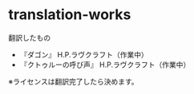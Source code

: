 # translation-works
翻訳したもの

- 『ダゴン』 H.P.ラヴクラフト（作業中）
- 『クトゥルーの呼び声』 H.P.ラヴクラフト（作業中）

※ライセンスは翻訳完了したら決めます。